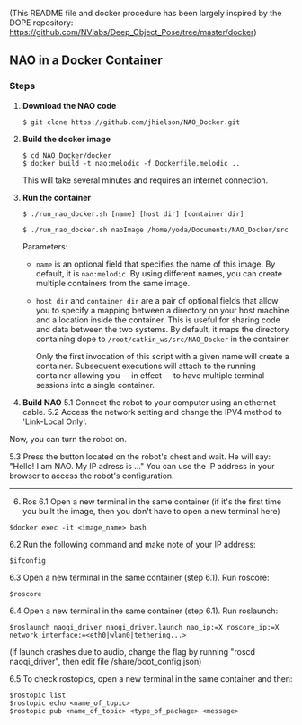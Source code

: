 (This README file and docker procedure has been largely inspired by the DOPE repository: https://github.com/NVlabs/Deep_Object_Pose/tree/master/docker)

## NAO in a Docker Container

### Steps

1. **Download the NAO code**
   ```
   $ git clone https://github.com/jhielson/NAO_Docker.git
   ```

2. **Build the docker image**
   ```
   $ cd NAO_Docker/docker
   $ docker build -t nao:melodic -f Dockerfile.melodic ..
   ```
   This will take several minutes and requires an internet connection.

3. **Run the container**
   ```
   $ ./run_nao_docker.sh [name] [host dir] [container dir]
   ```
   ```
   $ ./run_nao_docker.sh naoImage /home/yoda/Documents/NAO_Docker/src
   ```
   Parameters:
   - `name` is an optional field that specifies the name of this image. By default, it is `nao:melodic`.  By using different names, you can create multiple containers from the same image.
   - `host dir` and `container dir` are a pair of optional fields that allow you to specify a mapping between a directory on your host machine and a location inside the container.  This is useful for sharing code and data between the two systems.  By default, it maps the directory containing dope to `/root/catkin_ws/src/NAO_Docker` in the container.

      Only the first invocation of this script with a given name will create a container. Subsequent executions will attach to the running container allowing you -- in effect -- to have multiple terminal sessions into a single container.

5. **Build NAO**
5.1 Connect the robot to your computer using an ethernet cable. 
5.2 Access the network setting and change the IPV4 method to 'Link-Local Only'.

Now, you can turn the robot on. 

5.3 Press the button located on the robot's chest and wait. He will say:
"Hello! I am NAO. My IP adress is ..."
You can use the IP address in your browser to access the robot's configuration. 

---

6. Ros
6.1 Open a new terminal in the same container (if it's the first time you built the image, then you don't have to open a new terminal here)
```
$docker exec -it <image_name> bash
```

6.2 Run the following command and make note of your IP address:
```
$ifconfig
```
6.3 Open a new terminal in the same container (step 6.1). Run roscore:
```
$roscore 
```
6.4 Open a new terminal in the same container (step 6.1). Run roslaunch:
```
$roslaunch naoqi_driver naoqi_driver.launch nao_ip:=X roscore_ip:=X network_interface:=<eth0|wlan0|tethering...>
```
(if launch crashes due to audio, change the flag by running "roscd naoqi_driver", then edit file /share/boot_config.json)

6.5 To check rostopics, open a new terminal in the same container and then:
```
$rostopic list
$rostopic echo <name_of_topic>
$rostopic pub <name_of_topic> <type_of_package> <message>
```
